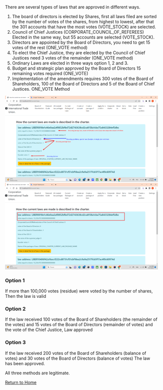 There are several types of laws that are approved in different ways.
1. The board of directors is elected by Shares, first all laws filed are sorted by the number of votes of the shares,
   from highest to lowest, after that the 301 accounts that have the most votes (VOTE_STOCK) are selected.
2. Council of Chief Justices (CORPORATE_COUNCIL_OF_REFEREES) Elected in the same way, but 55 accounts are selected (VOTE_STOCK).
3. Directors are appointed by the Board of Directors, you need to get 15 votes of the rest (ONE_VOTE method)
4. To elect the Chief Justice, they are elected by the Council of Chief Justices need 3 votes of the remainder (ONE_VOTE method)
5. Ordinary Laws are elected in three ways option 1, 2 and 3.
6. Budget and strategic plan approved by the Board of Directors 15 remaining votes required (ONE_VOTE)
7. Implementation of the amendments requires 300 votes of the Board of Shareholders, 100 of the Board of Directors and 5 of the Board of Chief Justices. ONE_VOTE Method

![Voting](../screenshots/votingEng.png)
![Voting with stock](../screenshots/voting-with-stockEng.png)
### Option 1
If more than 100,000 votes (residue) were voted by the number of shares,
Then the law is valid

### Option 2
If the law received 100 votes of the Board of Shareholders (the remainder of the votes) and
15 votes of the Board of Directors (remainder of votes) and the vote of the Chief Justice,
Law approved

### Option 3
If the law received 200 votes of the Board of Shareholders (balance of votes)
and 30 votes of the Board of Directors (balance of votes)
The law has been approved.

All three methods are legitimate.

[Return to Home](./documentationEng.md)